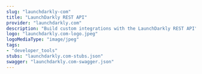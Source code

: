 ```yaml
---
slug: "launchdarkly-com"
title: "LaunchDarkly REST API"
provider: "launchdarkly.com"
description: "Build custom integrations with the LaunchDarkly REST API"
logo: "launchdarkly.com-logo.jpeg"
logoMediaType: "image/jpeg"
tags:
- "developer_tools"
stubs: "launchdarkly.com-stubs.json"
swagger: "launchdarkly.com-swagger.json"
---
```

